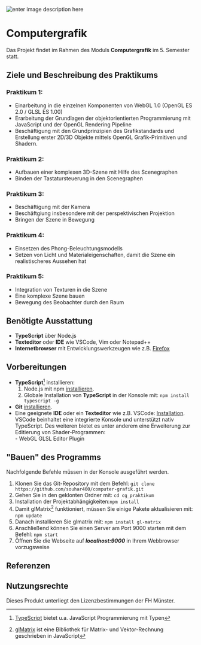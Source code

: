 ![enter image description here](https://upload.wikimedia.org/wikipedia/commons/thumb/1/1f/Logo_FH_Muenster_cmyk.svg/1024px-Logo_FH_Muenster_cmyk.svg.png)
# Computergrafik
Das Projekt findet im Rahmen des Moduls **Computergrafik** im 5. Semester statt.


## Ziele und Beschreibung des Praktikums
### Praktikum 1: 
- Einarbeitung in die einzelnen Komponenten von WebGL 1.0 (OpenGL ES 2.0 / GLSL ES 1.00)
- Erarbeitung der Grundlagen der objektorientierten Programmierung mit JavaScript und der OpenGL Rendering Pipeline
- Beschäftigung mit den Grundprinzipien des Grafikstandards und Erstellung erster 2D/3D Objekte mittels OpenGL Grafik-Primitiven und Shadern.
### Praktikum 2:
- Aufbauen einer komplexen 3D-Szene mit Hilfe des Scenegraphen 
- Binden der Tastatursteuerung in den Scenegraphen 
### Praktikum 3: 
- Beschäftigung mit der Kamera
- Beschäftgiung insbesondere mit der perspektivischen Projektion 
- Bringen der Szene in Bewegung
### Praktikum 4:
- Einsetzen des Phong-Beleuchtungsmodells 
- Setzen von Licht und Materialeigenschaften, damit die Szene ein realistischeres Aussehen hat 
### Praktikum 5: 
- Integration von Texturen in die Szene
- Eine komplexe Szene bauen 
- Bewegung des Beobachter durch den Raum 


## Benötigte Ausstattung
- **TypeScript** über Node.js
- **Texteditor** oder **IDE** wie VSCode, Vim oder Notepad++
- **Internetbrowser** mit Entwicklungswerkzeugen wie z.B. [Firefox](https://www.mozilla.org/de/firefox/new/)

## Vorbereitungen
- **TypeScript**[^1] installieren:
    1. Node.js mit npm [installieren](https://nodejs.org/en/download/).
    2. Globale Installation von **TypeScript** in der Konsole mit: `npm install typescript -g`
- **Git** [installieren](https://git-scm.com/book/en/v2/Getting-Started-Installing-Git). 
- Eine geeignete **IDE** oder ein **Texteditor** wie z.B. VSCode: [ Installation](https://code.visualstudio.com/download).  
   VSCode beinhaltet eine integrierte Konsole und unterstützt nativ TypeScript. Des weiteren bietet es unter anderem eine Erweiterung zur Editierung von Shader-Programmen:  
        - WebGL GLSL Editor Plugin  


## "Bauen" des Programms 
Nachfolgende Befehle müssen in der Konsole ausgeführt werden.

1. Klonen Sie das Git-Repository mit dem Befehl: 
`git clone https://github.com/souhar400/computer-grafik.git`
2. Gehen Sie in den geklonten Ordner mit: `cd cg_praktikum`
3. Installation der Projektabhängigkeiten:`npm install`
4. Damit glMatrix[^2] funktioniert, müssen Sie einige Pakete aktualisieren mit: `npm update`
5. Danach installieren Sie glmatrix mit: `npm install gl-matrix`
6. Anschließend können Sie einen Server am Port 9000 starten mit dem Befehl: `npm start`
7. Öffnen Sie die Webseite auf ***localhost:9000*** in Ihrem Webbrowser vorzugsweise

## Referenzen
[^1]: [TypeScript](https://www.typescriptlang.org/) bietet u.a. JavaScript Programmierung mit Typen 
[^2]: [glMatrix](https://glmatrix.net/) ist eine Bibliothek für Matrix- und Vektor-Rechnung geschrieben in JavaScript


## Nutzungsrechte 
Dieses Produkt unterliegt den Lizenzbestimmungen der FH Münster.
